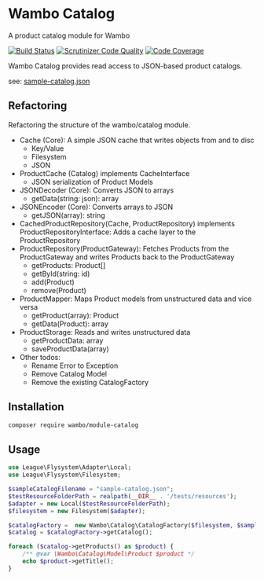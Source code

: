# Wambo Catalog

A product catalog module for Wambo

[![Build Status](https://scrutinizer-ci.com/g/wambo-co/module-catalog/badges/build.png?b=develop)](https://scrutinizer-ci.com/g/wambo-co/module-catalog/build-status/develop) [![Scrutinizer Code Quality](https://scrutinizer-ci.com/g/wambo-co/module-catalog/badges/quality-score.png?b=develop)](https://scrutinizer-ci.com/g/wambo-co/module-catalog/?branch=develop) [![Code Coverage](https://scrutinizer-ci.com/g/wambo-co/module-catalog/badges/coverage.png?b=develop)](https://scrutinizer-ci.com/g/wambo-co/module-catalog/?branch=develop)

Wambo Catalog provides read access to JSON-based product catalogs.

see: [sample-catalog.json](tests/resources/sample-catalog.json)

## Refactoring

Refactoring the structure of the wambo/catalog module.

- Cache (Core): A simple JSON cache that writes objects from and to disc
    - Key/Value
    - Filesystem
    - JSON
- ProductCache (Catalog) implements CacheInterface
    - JSON serialization of Product Models
- JSONDecoder (Core): Converts JSON to arrays
    - getData(string: json): array
- JSONEncoder (Core): Converts arrays to JSON
    - getJSON(array): string
- CachedProductRepository(Cache, ProductRepository) implements ProductRepositoryInterface: Adds a cache layer to the ProductRepository
- ProductRepository(ProductGateway): Fetches Products from the ProductGateway and writes Products back to the ProductGateway
    - getProducts: Product[]
    - getById(string: id)
    - add(Product)
    - remove(Product)
- ProductMapper: Maps Product models from unstructured data and vice versa
     - getProduct(array): Product
     - getData(Product): array
- ProductStorage: Reads and writes unstructured data
    - getProductData: array
    - saveProductData(array)
- Other todos:
    - Rename Error to Exception
    - Remove Catalog Model
    - Remove the existing CatalogFactory

## Installation

```bash
composer require wambo/module-catalog
```

## Usage

```php
use League\Flysystem\Adapter\Local;
use League\Flysystem\Filesystem;

$sampleCatalogFilename = "sample-catalog.json";
$testResourceFolderPath = realpath(__DIR__ . '/tests/resources');
$adapter = new Local($testResourceFolderPath);
$filesystem = new Filesystem($adapter);

$catalogFactory =  new Wambo\Catalog\CatalogFactory($filesystem, $sampleCatalogFilename);
$catalog = $catalogFactory->getCatalog();

foreach ($catalog->getProducts() as $product) {
    /** @var \Wambo\Catalog\Model\Product $product */
    echo $product->getTitle();
}
```